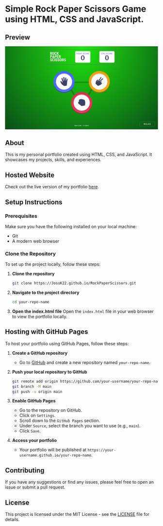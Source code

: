 # Simple Rock Paper Scissors Game using HTML, CSS and JavaScript.

## Preview
<div align="center">
  <img src="/images/Game_Preview.png" alt="Portfolio Preview" width="600"/>
</div>

## About
This is my personal portfolio created using HTML, CSS, and JavaScript. It showcases my projects, skills, and experiences.

## Hosted Website
Check out the live version of my portfolio [here](https://JosuK22.github.io/RockPaperScissors).

## Setup Instructions

### Prerequisites
Make sure you have the following installed on your local machine:
- Git
- A modern web browser

### Clone the Repository
To set up the project locally, follow these steps:

1. **Clone the repository**
    ```bash
    git clone https://JosuK22.github.io/RockPaperScissors.git
    ```

2. **Navigate to the project directory**
    ```bash
    cd your-repo-name
    ```

3. **Open the index.html file**
    Open the `index.html` file in your web browser to view the portfolio locally.

## Hosting with GitHub Pages

To host your portfolio using GitHub Pages, follow these steps:

1. **Create a GitHub repository**
    - Go to [GitHub](https://github.com) and create a new repository named `your-repo-name`.

2. **Push your local repository to GitHub**
    ```bash
    git remote add origin https://github.com/your-username/your-repo-name.git
    git branch -M main
    git push -u origin main
    ```

3. **Enable GitHub Pages**
    - Go to the repository on GitHub.
    - Click on `Settings`.
    - Scroll down to the `GitHub Pages` section.
    - Under `Source`, select the branch you want to use (e.g., `main`).
    - Click `Save`.

4. **Access your portfolio**
    - Your portfolio will be published at `https://your-username.github.io/your-repo-name`.

## Contributing
If you have any suggestions or find any issues, please feel free to open an issue or submit a pull request.

## License
This project is licensed under the MIT License - see the [LICENSE](LICENSE) file for details.
